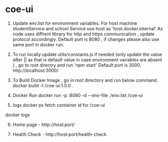 # coe-ui

1. Update env.list for environment variables.
For host machine studentService and school Service use host as 'host.docker.internal'
As node uses diffrent library for http and https communication , update protocol accordingly.
Default port is 8080 , if changes please also use same port in docker run.

2. To run locally update utils/constants.js if needed (only update the value after || as that is default value in case environment variables are absent ) , go to root directry and run 'npm start'
Default port is 3000. http://localhost:3000/ 

3. To Build Docker Image , go in root directory and run below command. 
docker build -t <user-name>/coe-ui:1.0.0 .

4. Docker Run 
docker run -p <forwaded-port>:8080 -d --env-file ./env.list <user-name>/coe-ui

5. logs
docker ps
fetch container id for <user-name>/coe-ui

docker logs <container-id>

6. Home page - http://host:port/

7. Health Check - http://host:port/health-check

